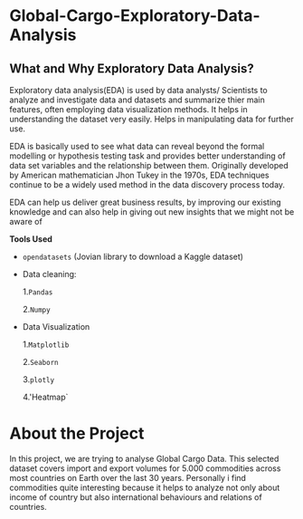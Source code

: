 # Global-Cargo-Exploratory-Data-Analysis
## What and Why Exploratory Data Analysis?
Exploratory data analysis(EDA) is used by data analysts/ Scientists to analyze  and investigate data and datasets and summarize thier main features, often employing data visualization methods. It helps in understanding the dataset very easily. Helps in manipulating data for further use.

  EDA is basically used to see what data can reveal beyond the formal modelling or hypothesis testing task and provides better understanding of data set variables and the relationship between them. Originally developed by American mathematician Jhon Tukey in the 1970s, EDA techniques continue to be a widely used method in the data discovery process today.
  
  EDA can help us deliver great business results, by improving our existing knowledge and can also help in giving out new insights that we might not be aware of
  
  **Tools Used**

* `opendatasets` (Jovian library to download a Kaggle dataset)
* Data cleaning:
  
  1.`Pandas`
  
  2.`Numpy`

* Data Visualization
  
  1.`Matplotlib` 
  
  2.`Seaborn`
  
  3.`plotly`
  
  4.'Heatmap`
# About the Project

In this project, we are trying to analyse Global Cargo Data. This selected dataset covers import and export volumes for 5.000 commodities across most countries on Earth over the last 30 years. 
     Personally i find commodities quite interesting because it helps to analyze not only about income of country but also international behaviours and relations of countries.
